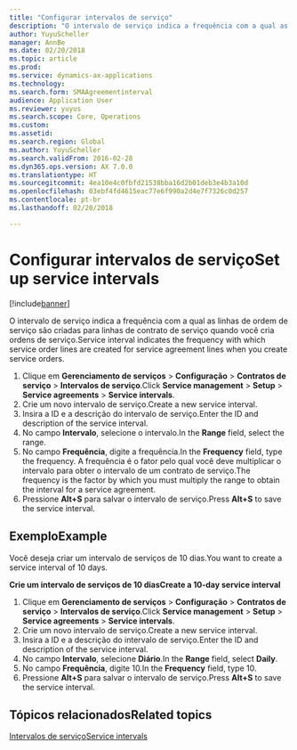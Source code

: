 ```yaml
---
title: "Configurar intervalos de serviço"
description: "O intervalo de serviço indica a frequência com a qual as linhas de ordem de serviço são criadas para linhas de contrato de serviço quando você cria ordens de serviço."
author: YuyuScheller
manager: AnnBe
ms.date: 02/20/2018
ms.topic: article
ms.prod: 
ms.service: dynamics-ax-applications
ms.technology: 
ms.search.form: SMAAgreementinterval
audience: Application User
ms.reviewer: yuyus
ms.search.scope: Core, Operations
ms.custom: 
ms.assetid: 
ms.search.region: Global
ms.author: YuyuScheller
ms.search.validFrom: 2016-02-28
ms.dyn365.ops.version: AX 7.0.0
ms.translationtype: HT
ms.sourcegitcommit: 4ea10e4c0fbfd21538bba16d2b01deb3e4b3a10d
ms.openlocfilehash: 03ebf4fd4615eac77e6f990a2d4e7f7326c0d257
ms.contentlocale: pt-br
ms.lasthandoff: 02/20/2018

---
```


# <a name="set-up-service-intervals"></a><span data-ttu-id="a1de2-103">Configurar intervalos de serviço</span><span class="sxs-lookup"><span data-stu-id="a1de2-103">Set up service intervals</span></span>  

[!include[banner](../includes/banner.md)]

<span data-ttu-id="a1de2-104">O intervalo de serviço indica a frequência com a qual as linhas de ordem de serviço são criadas para linhas de contrato de serviço quando você cria ordens de serviço.</span><span class="sxs-lookup"><span data-stu-id="a1de2-104">Service interval indicates the frequency with which service order lines are created for service agreement lines when you create service orders.</span></span>

1. <span data-ttu-id="a1de2-105">Clique em **Gerenciamento de serviços** \> **Configuração** \> **Contratos de serviço** \> **Intervalos de serviço**.</span><span class="sxs-lookup"><span data-stu-id="a1de2-105">Click **Service management** \> **Setup** \> **Service agreements** \> **Service intervals**.</span></span>
2. <span data-ttu-id="a1de2-106">Crie um novo intervalo de serviço.</span><span class="sxs-lookup"><span data-stu-id="a1de2-106">Create a new service interval.</span></span>
3. <span data-ttu-id="a1de2-107">Insira a ID e a descrição do intervalo de serviço.</span><span class="sxs-lookup"><span data-stu-id="a1de2-107">Enter the ID and description of the service interval.</span></span>
4. <span data-ttu-id="a1de2-108">No campo **Intervalo**, selecione o intervalo.</span><span class="sxs-lookup"><span data-stu-id="a1de2-108">In the **Range** field, select the range.</span></span>
5. <span data-ttu-id="a1de2-109">No campo **Frequência**, digite a frequência.</span><span class="sxs-lookup"><span data-stu-id="a1de2-109">In the **Frequency** field, type the frequency.</span></span> <span data-ttu-id="a1de2-110">A frequência é o fator pelo qual você deve multiplicar o intervalo para obter o intervalo de um contrato de serviço.</span><span class="sxs-lookup"><span data-stu-id="a1de2-110">The frequency is the factor by which you must multiply the range to obtain the interval for a service agreement.</span></span>
6. <span data-ttu-id="a1de2-111">Pressione **Alt+S** para salvar o intervalo de serviço.</span><span class="sxs-lookup"><span data-stu-id="a1de2-111">Press **Alt+S** to save the service interval.</span></span>

## <a name="example"></a><span data-ttu-id="a1de2-112">Exemplo</span><span class="sxs-lookup"><span data-stu-id="a1de2-112">Example</span></span>

<span data-ttu-id="a1de2-113">Você deseja criar um intervalo de serviços de 10 dias.</span><span class="sxs-lookup"><span data-stu-id="a1de2-113">You want to create a service interval of 10 days.</span></span>

<span data-ttu-id="a1de2-114">**Crie um intervalo de serviços de 10 dias**</span><span class="sxs-lookup"><span data-stu-id="a1de2-114">**Create a 10-day service interval**</span></span>

1. <span data-ttu-id="a1de2-115">Clique em **Gerenciamento de serviços** \> **Configuração** \> **Contratos de serviço** \> **Intervalos de serviço**.</span><span class="sxs-lookup"><span data-stu-id="a1de2-115">Click **Service management** \> **Setup** \> **Service agreements** \> **Service intervals**.</span></span>
2. <span data-ttu-id="a1de2-116">Crie um novo intervalo de serviço.</span><span class="sxs-lookup"><span data-stu-id="a1de2-116">Create a new service interval.</span></span>
3. <span data-ttu-id="a1de2-117">Insira a ID e a descrição do intervalo de serviço.</span><span class="sxs-lookup"><span data-stu-id="a1de2-117">Enter the ID and description of the service interval.</span></span>
4. <span data-ttu-id="a1de2-118">No campo **Intervalo**, selecione **Diário**.</span><span class="sxs-lookup"><span data-stu-id="a1de2-118">In the **Range** field, select **Daily**.</span></span>
5. <span data-ttu-id="a1de2-119">No campo **Frequência**, digite 10.</span><span class="sxs-lookup"><span data-stu-id="a1de2-119">In the **Frequency** field, type 10.</span></span>
6. <span data-ttu-id="a1de2-120">Pressione **Alt+S** para salvar o intervalo de serviço.</span><span class="sxs-lookup"><span data-stu-id="a1de2-120">Press **Alt+S** to save the service interval.</span></span>

## <a name="related-topics"></a><span data-ttu-id="a1de2-121">Tópicos relacionados</span><span class="sxs-lookup"><span data-stu-id="a1de2-121">Related topics</span></span>

[<span data-ttu-id="a1de2-122">Intervalos de serviço</span><span class="sxs-lookup"><span data-stu-id="a1de2-122">Service intervals</span></span>](service-intervals.md)  

